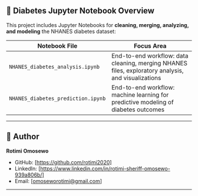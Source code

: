 ## 🧾 Diabetes Jupyter Notebook Overview  

This project includes Jupyter Notebooks for **cleaning, merging, analyzing, and modeling** the NHANES diabetes dataset:  

| Notebook File                     | Focus Area                                                                 |
|-----------------------------------|----------------------------------------------------------------------------|
| `NHANES_diabetes_analysis.ipynb`  | End-to-end workflow: data cleaning, merging NHANES files, exploratory analysis, and visualizations |
| `NHANES_diabetes_prediction.ipynb`| End-to-end workflow: machine learning for predictive modeling of diabetes outcomes |

---

## 👤 Author  
**Rotimi Omosewo**  
- GitHub: [https://github.com/rotimi2020]  
- LinkedIn: [https://www.linkedin.com/in/rotimi-sheriff-omosewo-939a806b/]  
- Email: [omoseworotimi@gmail.com]  

---
